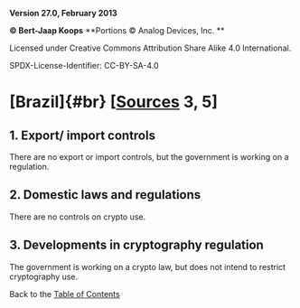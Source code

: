 **Version 27.0, February 2013**

**© Bert-Jaap Koops**
**Portions © Analog Devices, Inc. **  

Licensed under Creative Commons Attribution Share Alike 4.0 International.

SPDX-License-Identifier: CC-BY-SA-4.0

# [Brazil]{#br} \[[Sources](cls-srce.htm) 3, 5\]

## 1. Export/ import controls  
There are no export or import controls, but the government is working on
a regulation.

## 2. Domestic laws and regulations  
There are no controls on crypto use.

## 3. Developments in cryptography regulation  
The government is working on a crypto law, but does not intend to
restrict cryptography use.

Back to the [Table of Contents](index.md)
